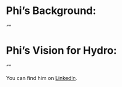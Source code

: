 # Phi’s Background:

_“"_

# Phi’s Vision for Hydro:

_“"_

You can find him on [LinkedIn](https://www.linkedin.com/in/bqphi1210/).
